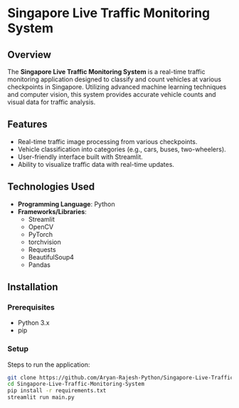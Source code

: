 # Singapore Live Traffic Monitoring System

## Overview
The **Singapore Live Traffic Monitoring System** is a real-time traffic monitoring application designed to classify and count vehicles at various checkpoints in Singapore. Utilizing advanced machine learning techniques and computer vision, this system provides accurate vehicle counts and visual data for traffic analysis.

## Features
- Real-time traffic image processing from various checkpoints.
- Vehicle classification into categories (e.g., cars, buses, two-wheelers).
- User-friendly interface built with Streamlit.
- Ability to visualize traffic data with real-time updates.

## Technologies Used
- **Programming Language**: Python
- **Frameworks/Libraries**:
  - Streamlit
  - OpenCV
  - PyTorch
  - torchvision
  - Requests
  - BeautifulSoup4
  - Pandas

## Installation

### Prerequisites
- Python 3.x
- pip

### Setup
Steps to run the application:
   ```bash
   git clone https://github.com/Aryan-Rajesh-Python/Singapore-Live-Traffic-Monitoring-System.git
   cd Singapore-Live-Traffic-Monitoring-System
   pip install -r requirements.txt
   streamlit run main.py
